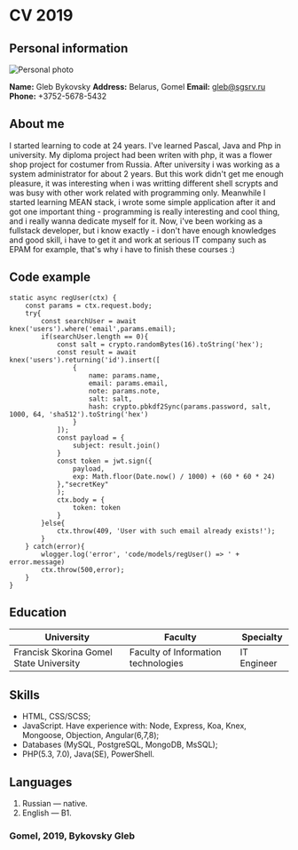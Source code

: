 # CV 2019

## Personal information
![Personal photo](http://bykovsky.dev/img/2017_005650.png)

**Name:** Gleb Bykovsky 
**Address:** Belarus, Gomel 
**Email:** gleb@sgsrv.ru  
**Phone:** +3752-5678-5432 

## About me
I started learning to code at 24 years. I've learned Pascal, Java and Php in university. My diploma project had been writen with php, it was a flower shop project for costumer from Russia. After university i was working as a system administrator for about 2 years. But this work didn't get me enough pleasure, it was interesting when i was writting different shell scrypts and was busy with other work related with programming only. Meanwhile I started learning MEAN stack, i wrote some simple application after it and got one important thing - programming is really interesting and cool thing, and i really wanna dedicate myself for it.
Now, i've been working as a fullstack developer, but i know exactly - i don't have enough knowledges and good skill, i have to get it and work at serious IT company such as EPAM for example, that's why i have to finish these courses :)

## Code example
```
static async regUser(ctx) { 
    const params = ctx.request.body;
    try{
        const searchUser = await knex('users').where('email',params.email);
        if(searchUser.length == 0){
            const salt = crypto.randomBytes(16).toString('hex');
            const result = await knex('users').returning('id').insert([
                {
                    name: params.name,
                    email: params.email,
                    note: params.note,
                    salt: salt,
                    hash: crypto.pbkdf2Sync(params.password, salt, 1000, 64, 'sha512').toString('hex')
                }
            ]);
            const payload = { 
                subject: result.join() 
            }
            const token = jwt.sign({
                payload, 
                exp: Math.floor(Date.now() / 1000) + (60 * 60 * 24)
            },"secretKey"
            ); 
            ctx.body = {
                token: token
            }           
        }else{
            ctx.throw(409, 'User with such email already exists!');
        }
    } catch(error){
        wlogger.log('error', 'code/models/regUser() => ' + error.message)
        ctx.throw(500,error);
    }       
} 
```

## Education
| University                              | Faculty                             | Specialty   |
|-----------------------------------------|-------------------------------------|-------------|
| Francisk Skorina Gomel State University | Faculty of Information technologies | IT Engineer |

## Skills
 - HTML, CSS/SCSS;
 - JavaScript. Have experience with: Node, Express, Koa, Knex, Mongoose, Objection, Angular(6,7,8);
 - Databases (MySQL, PostgreSQL, MongoDB, MsSQL);
 - PHP(5.3, 7.0), Java(SE), PowerShell.

## Languages
 1. Russian — native.
 1. English — B1.

### Gomel, 2019, Bykovsky Gleb